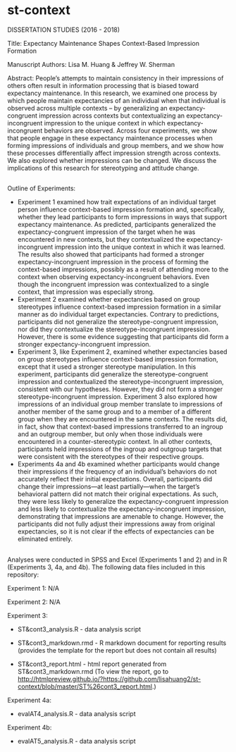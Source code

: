 # st-context
DISSERTATION STUDIES (2016 - 2018)

Title: Expectancy Maintenance Shapes Context-Based Impression Formation

Manuscript Authors: Lisa M. Huang & Jeffrey W. Sherman

Abstract:
People’s attempts to maintain consistency in their impressions of others often result in information processing that is biased toward expectancy maintenance. In this research, we examined one process by which people maintain expectancies of an individual when that individual is observed across multiple contexts – by generalizing an expectancy-congruent impression across contexts but contextualizing an expectancy-incongruent impression to the unique context in which expectancy-incongruent behaviors are observed. Across four experiments, we show that people engage in these expectancy maintenance processes when forming impressions of individuals and group members, and we show how these processes differentially affect impression strength across contexts. We also explored whether impressions can be changed. We discuss the implications of this research for stereotyping and attitude change.

##

Outline of Experiments:
- Experiment 1 examined how trait expectations of an individual target person influence context-based impression formation and, specifically, whether they lead participants to form impressions in ways that support expectancy maintenance. As predicted, participants generalized the expectancy-congruent impression of the target when he was encountered in new contexts, but they contextualized the expectancy-incongruent impression into the unique context in which it was learned. The results also showed that participants had formed a stronger expectancy-incongruent impression in the process of forming the context-based impressions, possibly as a result of attending more to the context when observing expectancy-incongruent behaviors. Even though the incongruent impression was contextualized to a single context, that impression was especially strong.
- Experiment 2 examined whether expectancies based on group stereotypes influence context-based impression formation in a similar manner as do individual target expectancies. Contrary to predictions, participants did not generalize the stereotype-congruent impression, nor did they contextualize the stereotype-incongruent impression. However, there is some evidence suggesting that participants did form a stronger expectancy-incongruent impression. 
- Experiment 3, like Experiment 2, examined whether expectancies based on group stereotypes influence context-based impression formation, except that it used a stronger stereotype manipulation. In this experiment, participants did generalize the stereotype-congruent impression and contextualized the stereotype-incongruent impression, consistent with our hypotheses. However, they did not form a stronger stereotype-incongruent impression. Experiment 3 also explored how impressions of an individual group member translate to impressions of another member of the same group and to a member of a different group when they are encountered in the same contexts. The results did, in fact, show that context-based impressions transferred to an ingroup and an outgroup member, but only when those individuals were encountered in a counter-stereotypic context. In all other contexts, participants held impressions of the ingroup and outgroup targets that were consistent with the stereotypes of their respective groups. 
- Experiments 4a and 4b examined whether participants would change their impressions if the frequency of an individual’s behaviors do not accurately reflect their initial expectations. Overall, participants did change their impressions—at least partially—when the target’s behavioral pattern did not match their original expectations. As such, they were less likely to generalize the expectancy-congruent impression and less likely to contextualize the expectancy-incongruent impression, demonstrating that impressions are amenable to change. However, the participants did not fully adjust their impressions away from original expectancies, so it is not clear if the effects of expectancies can be eliminated entirely.

##

Analyses were conducted in SPSS and Excel (Experiments 1 and 2) and in R (Experiments 3, 4a, and 4b). The following data files included in this repository:

Experiment 1: N/A

Experiment 2: N/A

Experiment 3:
- ST&cont3_analysis.R - data analysis script

- ST&cont3_markdown.rmd - R markdown document for reporting results (provides the template for the report but does not contain all results)
- ST&cont3_report.html - html report generated from ST&cont3_markdown.rmd (To view the report, go to http://htmlpreview.github.io/?https://github.com/lisahuang2/st-context/blob/master/ST%26cont3_report.html.)

Experiment 4a:
- evalAT4_analysis.R - data analysis script

Experiment 4b:
- evalAT5_analysis.R - data analysis script
